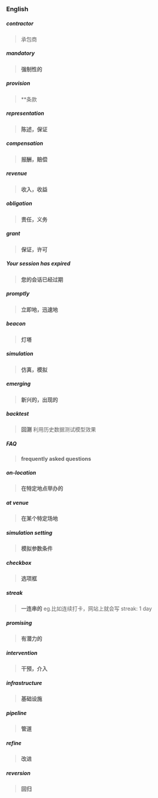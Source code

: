










### English

##### contractor
>承包商

##### mandatory
>**强制性的**

##### provision
>**条款

##### representation
>**陈述，保证**

##### compensation
>**报酬，赔偿**

##### revenue
>**收入，收益**

##### obligation
>**责任，义务**

##### grant
>**保证，许可**

##### Your session has expired
>**您的会话已经过期**

##### promptly
>**立即地，迅速地**

##### beacon
>**灯塔**

##### simulation
>**仿真，模拟**

##### emerging
>**新兴的，出现的**

##### backtest
>**回测**
>利用历史数据测试模型效果

##### FAQ
>**frequently asked questions**

##### on-location
>**在特定地点举办的**

##### at venue
>**在某个特定场地**

##### simulation setting
>**模拟参数条件**

##### checkbox
>**选项框**

##### streak
>**一连串的**
>eg.比如连续打卡，网站上就会写 streak: 1 day

##### promising
>**有潜力的**

##### intervention
>**干预，介入**

##### infrastructure
>**基础设施**

##### pipeline
>**管道**

##### refine
>**改进**

##### reversion
>**回归**